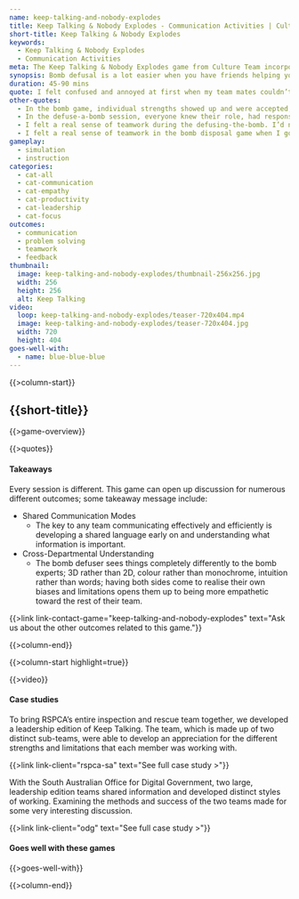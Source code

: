 ```yaml
---
name: keep-talking-and-nobody-explodes
title: Keep Talking & Nobody Explodes - Communication Activities | Culture Team
short-title: Keep Talking & Nobody Explodes
keywords:
  - Keep Talking & Nobody Explodes
  - Communication Activities
meta: The Keep Talking & Nobody Explodes game from Culture Team incorporates communication activities, problem solving, & computer simulations to ignite team bonding.
synopsis: Bomb defusal is a lot easier when you have friends helping you out!
duration: 45-90 mins
quote: I felt confused and annoyed at first when my team mates couldn’t give me the answers for how to defuse the bomb. I didn’t understand what was going on at their side and I thought, ‘they only have to read from paper!’ However, when I changed to their side, I realised that it’s not so easy, so I understood their situation. I definitely felt closer to my teammates by the end of the activity, as we all had common goals that we worked towards.
other-quotes:
  - In the bomb game, individual strengths showed up and were accepted, which led to ownership and success.
  - In the defuse-a-bomb session, everyone knew their role, had responsibility, had experience to draw on - it was a real well-oiled machine.
  - I felt a real sense of teamwork during the defusing-the-bomb. I’d never worked with this group of people before and after 5 minutes of working together, we were communicating, really understanding each other and flew through the challenge.
  - I felt a real sense of teamwork in the bomb disposal game when I got the wires module wrong 3 times in a row, but my team still let me keep trying.
gameplay: 
  - simulation
  - instruction
categories:
  - cat-all
  - cat-communication
  - cat-empathy
  - cat-productivity
  - cat-leadership
  - cat-focus
outcomes:
  - communication
  - problem solving
  - teamwork
  - feedback
thumbnail: 
  image: keep-talking-and-nobody-explodes/thumbnail-256x256.jpg
  width: 256
  height: 256
  alt: Keep Talking
video:
  loop: keep-talking-and-nobody-explodes/teaser-720x404.mp4
  image: keep-talking-and-nobody-explodes/teaser-720x404.jpg
  width: 720
  height: 404
goes-well-with:
  - name: blue-blue-blue
---
```

{{>column-start}}

## {{short-title}}

{{>game-overview}}

{{>quotes}}

#### Takeaways

Every session is different. This game can open up discussion for numerous different outcomes; some takeaway message include:

* Shared Communication Modes
  * The key to any team communicating effectively and efficiently is developing a shared language early on and understanding what information is important.
* Cross-Departmental Understanding
  * The bomb defuser sees things completely differently to the bomb experts; 3D rather than 2D, colour rather than monochrome, intuition rather than words; having both sides come to realise their own biases and limitations opens them up to being more empathetic toward the rest of their team.

{{>link link-contact-game="keep-talking-and-nobody-explodes" text="Ask us about the other outcomes related to this game."}}

{{>column-end}}

{{>column-start highlight=true}}

{{>video}}

#### Case studies

To bring RSPCA’s entire inspection and rescue team together, we developed a leadership edition of Keep Talking. The team, which is made up of two distinct sub-teams, were able to develop an appreciation for the different strengths and limitations that each member was working with.

{{>link link-client="rspca-sa" text="See full case study >"}}

With the South Australian Office for Digital Government, two large, leadership edition teams shared information and developed distinct styles of working. Examining the methods and success of the two teams made for some very interesting discussion.

{{>link link-client="odg" text="See full case study >"}}

#### Goes well with these games

{{>goes-well-with}}

{{>column-end}}

